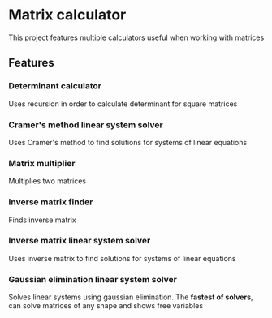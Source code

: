 # Matrix calculator
This project features multiple calculators useful when working with matrices

## Features
### Determinant calculator
Uses recursion in order to calculate determinant for square matrices

### Cramer's method linear system solver
Uses Cramer's method to find solutions for systems of linear equations

### Matrix multiplier
Multiplies two matrices

### Inverse matrix finder
Finds inverse matrix

### Inverse matrix linear system solver
Uses inverse matrix to find solutions for systems of linear equations

### Gaussian elimination linear system solver
Solves linear systems using gaussian elimination. The **fastest of solvers**, can solve matrices of any shape and shows free variables